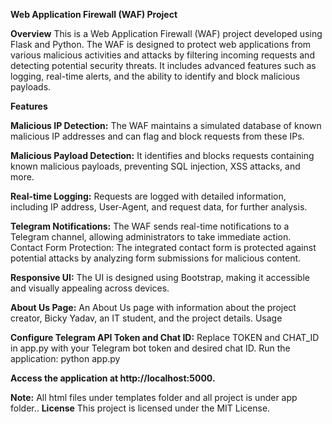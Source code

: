 **Web Application Firewall (WAF) Project**


**Overview**
This is a Web Application Firewall (WAF) project developed using Flask and Python. The WAF is designed to protect web applications from various malicious activities and attacks by filtering incoming requests and detecting potential security threats. It includes advanced features such as logging, real-time alerts, and the ability to identify and block malicious payloads.

**Features**

**Malicious IP Detection:** The WAF maintains a simulated database of known malicious IP addresses and can flag and block requests from these IPs.

**Malicious Payload Detection:** It identifies and blocks requests containing known malicious payloads, preventing SQL injection, XSS attacks, and more.

**Real-time Logging:** Requests are logged with detailed information, including IP address, User-Agent, and request data, for further analysis.

**Telegram Notifications:** The WAF sends real-time notifications to a Telegram channel, allowing administrators to take immediate action.
Contact Form Protection: The integrated contact form is protected against potential attacks by analyzing form submissions for malicious content.

**Responsive UI:** The UI is designed using Bootstrap, making it accessible and visually appealing across devices.

**About Us Page:** An About Us page with information about the project creator, Bicky Yadav, an IT student, and the project details.
Usage

**Configure Telegram API Token and Chat ID:** Replace TOKEN and CHAT_ID in app.py with your Telegram bot token and desired chat ID.
Run the application: python app.py

**Access the application at http://localhost:5000.**

**Note:** All html files under templates folder and all project is under app folder..
**License**
This project is licensed under the MIT License.
